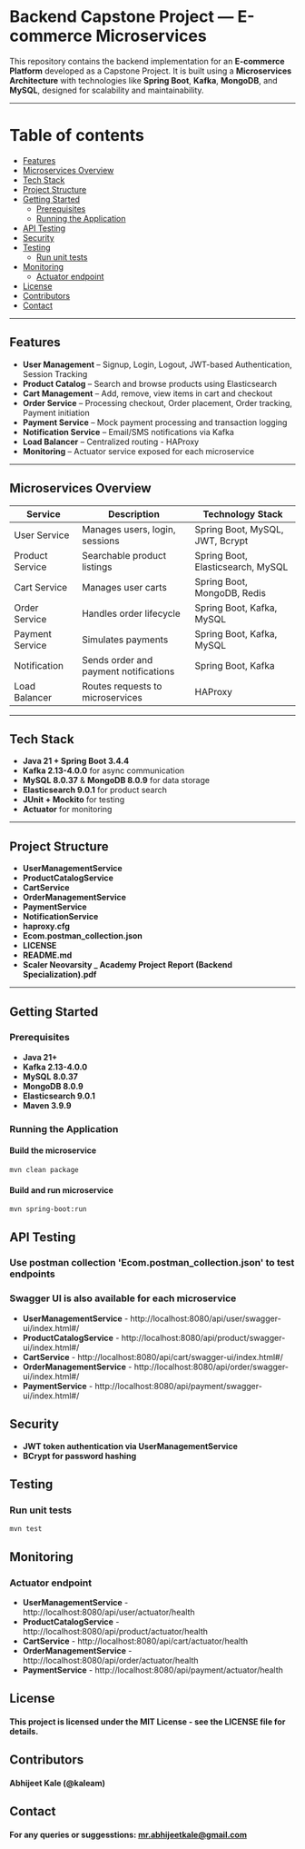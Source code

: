 # Backend Capstone Project — E-commerce Microservices

This repository contains the backend implementation for an **E-commerce Platform** developed as a Capstone Project. It is built using a **Microservices Architecture** with technologies like **Spring Boot**, **Kafka**, **MongoDB**, and **MySQL**, designed for scalability and maintainability.

---

# Table of contents
- [Features](#features)
- [Microservices Overview](#microservices-overview)
- [Tech Stack](#tech-stack)
- [Project Structure](#project-structure)
- [Getting Started](#getting-started)
  - [Prerequisites](#prerequisites)
  - [Running the Application](#running-the-application)
- [API Testing](#api-testing)
- [Security](#security)
- [Testing](#testing)
  - [Run unit tests](#run-unit-tests)
- [Monitoring](#monitoring)
  - [Actuator endpoint](#actuator-endpoint)
- [License](#license)
- [Contributors](#contributors)
- [Contact](#contact)

---

## Features

- **User Management** – Signup, Login, Logout, JWT-based Authentication, Session Tracking
- **Product Catalog** – Search and browse products using Elasticsearch
- **Cart Management** – Add, remove, view items in cart and checkout
- **Order Service** – Processing checkout, Order placement, Order tracking, Payment initiation
- **Payment Service** – Mock payment processing and transaction logging
- **Notification Service** – Email/SMS notifications via Kafka
- **Load Balancer** – Centralized routing - HAProxy
- **Monitoring** – Actuator service exposed for each microservice

---

## Microservices Overview

| Service         | Description                           | Technology Stack                  |
| --------------- | ------------------------------------- | --------------------------------- |
| User Service    | Manages users, login, sessions        | Spring Boot, MySQL, JWT, Bcrypt   |
| Product Service | Searchable product listings           | Spring Boot, Elasticsearch, MySQL |
| Cart Service    | Manages user carts                    | Spring Boot, MongoDB, Redis       |
| Order Service   | Handles order lifecycle               | Spring Boot, Kafka, MySQL         |
| Payment Service | Simulates payments                    | Spring Boot, Kafka, MySQL         |
| Notification    | Sends order and payment notifications | Spring Boot, Kafka                |
| Load Balancer   | Routes requests to microservices      | HAProxy                           |

---

## Tech Stack

- **Java 21 + Spring Boot 3.4.4**
- **Kafka 2.13-4.0.0** for async communication
- **MySQL 8.0.37** & **MongoDB 8.0.9** for data storage
- **Elasticsearch 9.0.1** for product search
- **JUnit + Mockito** for testing
- **Actuator** for monitoring

---

## Project Structure

- **UserManagementService**
- **ProductCatalogService**
- **CartService**
- **OrderManagementService**
- **PaymentService**
- **NotificationService**
- **haproxy.cfg**
- **Ecom.postman_collection.json**
- **LICENSE**
- **README.md**
- **Scaler Neovarsity _ Academy Project Report (Backend Specialization).pdf**

---

## Getting Started

### Prerequisites

- **Java 21+**
- **Kafka 2.13-4.0.0**
- **MySQL 8.0.37**
- **MongoDB 8.0.9**
- **Elasticsearch 9.0.1**
- **Maven 3.9.9**

### Running the Application

#### Build the microservice
```
mvn clean package
```

#### Build and run microservice
```
mvn spring-boot:run
```

## API Testing

### Use postman collection 'Ecom.postman_collection.json' to test endpoints
### Swagger UI is also available for each microservice
- **UserManagementService**     - http://localhost:8080/api/user/swagger-ui/index.html#/
- **ProductCatalogService**     - http://localhost:8080/api/product/swagger-ui/index.html#/
- **CartService**               - http://localhost:8080/api/cart/swagger-ui/index.html#/
- **OrderManagementService**    - http://localhost:8080/api/order/swagger-ui/index.html#/
- **PaymentService**            - http://localhost:8080/api/payment/swagger-ui/index.html#/

## Security

- **JWT token authentication via UserManagementService**
- **BCrypt for password hashing**

## Testing

### Run unit tests
```
mvn test
```

## Monitoring

### Actuator endpoint

- **UserManagementService**     - http://localhost:8080/api/user/actuator/health
- **ProductCatalogService**     - http://localhost:8080/api/product/actuator/health
- **CartService**               - http://localhost:8080/api/cart/actuator/health
- **OrderManagementService**    - http://localhost:8080/api/order/actuator/health
- **PaymentService**            - http://localhost:8080/api/payment/actuator/health

## License

#### This project is licensed under the MIT License - see the LICENSE file for details.

## Contributors

#### Abhijeet Kale (@kaleam)

## Contact

#### For any queries or suggesstions: mr.abhijeetkale@gmail.com
